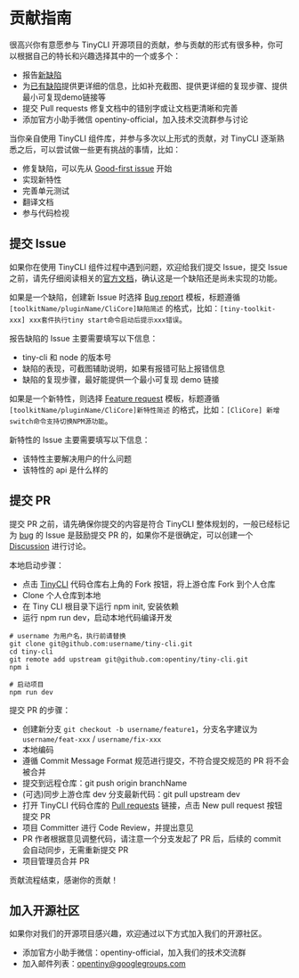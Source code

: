 # 贡献指南

很高兴你有意愿参与 TinyCLI 开源项目的贡献，参与贡献的形式有很多种，你可以根据自己的特长和兴趣选择其中的一个或多个：

- 报告[新缺陷](https://github.com/opentiny/tiny-cli/issues/new?template=bug-report.yml)
- 为[已有缺陷](https://github.com/opentiny/tiny-cli/labels/bug)提供更详细的信息，比如补充截图、提供更详细的复现步骤、提供最小可复现demo链接等
- 提交 Pull requests 修复文档中的错别字或让文档更清晰和完善
- 添加官方小助手微信 opentiny-official，加入技术交流群参与讨论

当你亲自使用 TinyCLI 组件库，并参与多次以上形式的贡献，对 TinyCLI 逐渐熟悉之后，可以尝试做一些更有挑战的事情，比如：

- 修复缺陷，可以先从 [Good-first issue](https://github.com/opentiny/tiny-cli/labels/good%20first%20issue) 开始
- 实现新特性
- 完善单元测试
- 翻译文档
- 参与代码检视

## 提交 Issue

如果你在使用 TinyCLI 组件过程中遇到问题，欢迎给我们提交 Issue，提交 Issue 之前，请先仔细阅读相关的[官方文档](https://opentiny.design)，确认这是一个缺陷还是尚未实现的功能。

如果是一个缺陷，创建新 Issue 时选择 [Bug report](https://github.com/opentiny/tiny-cli/issues/new?template=bug-report.yml) 模板，标题遵循 `[toolkitName/pluginName/CliCore]缺陷简述` 的格式，比如：`[tiny-toolkit-xxx] xxx套件执行tiny start命令启动后提示xxx错误`。

报告缺陷的 Issue 主要需要填写以下信息：
- tiny-cli 和 node 的版本号
- 缺陷的表现，可截图辅助说明，如果有报错可贴上报错信息
- 缺陷的复现步骤，最好能提供一个最小可复现 demo 链接

如果是一个新特性，则选择 [Feature request](https://github.com/opentiny/tiny-cli/issues/new?template=feature-request.yml) 模板，标题遵循 `[toolkitName/pluginName/CliCore]新特性简述` 的格式，比如：`[CliCore] 新增switch命令支持切换NPM源功能`。

新特性的 Issue 主要需要填写以下信息：
- 该特性主要解决用户的什么问题
- 该特性的 api 是什么样的

## 提交 PR

提交 PR 之前，请先确保你提交的内容是符合 TinyCLI 整体规划的，一般已经标记为 [bug](https://github.com/opentiny/tiny-cli/labels/bug) 的 Issue 是鼓励提交 PR 的，如果你不是很确定，可以创建一个 [Discussion](https://github.com/opentiny/tiny-cli/discussions) 进行讨论。

本地启动步骤：

- 点击 [TinyCLI](https://github.com/opentiny/tiny-cli) 代码仓库右上角的 Fork 按钮，将上游仓库 Fork 到个人仓库
- Clone 个人仓库到本地
- 在 Tiny CLI 根目录下运行 npm init, 安装依赖
- 运行 npm run dev，启动本地代码编译开发

```shell
# username 为用户名，执行前请替换
git clone git@github.com:username/tiny-cli.git
cd tiny-cli
git remote add upstream git@github.com:opentiny/tiny-cli.git
npm i

# 启动项目
npm run dev
```

提交 PR 的步骤：

- 创建新分支 `git checkout -b username/feature1`，分支名字建议为 `username/feat-xxx` / `username/fix-xxx`
- 本地编码
- 遵循 Commit Message Format 规范进行提交，不符合提交规范的 PR 将不会被合并
- 提交到远程仓库：git push origin branchName
- (可选)同步上游仓库 dev 分支最新代码：git pull upstream dev
- 打开 TinyCLI 代码仓库的 [Pull requests](https://github.com/opentiny/tiny-cli/pulls) 链接，点击 New pull request 按钮提交 PR
- 项目 Committer 进行 Code Review，并提出意见
- PR 作者根据意见调整代码，请注意一个分支发起了 PR 后，后续的 commit 会自动同步，无需重新提交 PR
- 项目管理员合并 PR

贡献流程结束，感谢你的贡献！

## 加入开源社区

如果你对我们的开源项目感兴趣，欢迎通过以下方式加入我们的开源社区。

- 添加官方小助手微信：opentiny-official，加入我们的技术交流群
- 加入邮件列表：opentiny@googlegroups.com
